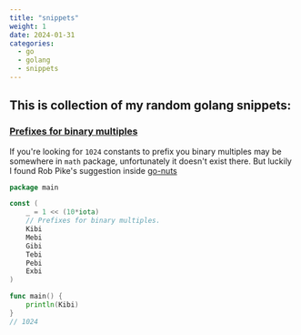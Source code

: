 ```yaml
---
title: "snippets"
weight: 1
date: 2024-01-31
categories:
  - go
  - golang
  - snippets
---
```



## This is collection of my random golang snippets:


### [Prefixes for binary multiples](#prefixes-for-binary-multiples)

If you're looking for `1024` constants to prefix you binary multiples may be somewhere in `math` package, unfortunately 
it doesn't exist there. But luckily I found Rob Pike's suggestion inside [go-nuts](https://groups.google.com/g/golang-nuts/c/AHoxOtHCOyw?pli=1)
```go
package main 

const (
    _ = 1 << (10*iota)
    // Prefixes for binary multiples.
	Kibi
	Mebi
	Gibi
	Tebi
	Pebi
	Exbi
)

func main() {
    println(Kibi)
}
// 1024
```